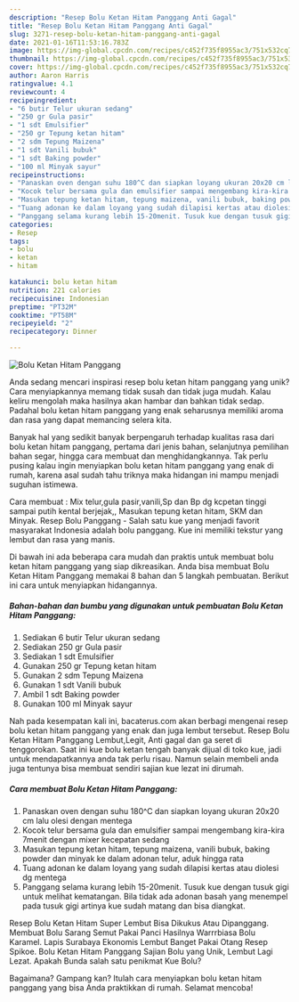```yaml
---
description: "Resep Bolu Ketan Hitam Panggang Anti Gagal"
title: "Resep Bolu Ketan Hitam Panggang Anti Gagal"
slug: 3271-resep-bolu-ketan-hitam-panggang-anti-gagal
date: 2021-01-16T11:53:16.783Z
image: https://img-global.cpcdn.com/recipes/c452f735f8955ac3/751x532cq70/bolu-ketan-hitam-panggang-foto-resep-utama.jpg
thumbnail: https://img-global.cpcdn.com/recipes/c452f735f8955ac3/751x532cq70/bolu-ketan-hitam-panggang-foto-resep-utama.jpg
cover: https://img-global.cpcdn.com/recipes/c452f735f8955ac3/751x532cq70/bolu-ketan-hitam-panggang-foto-resep-utama.jpg
author: Aaron Harris
ratingvalue: 4.1
reviewcount: 4
recipeingredient:
- "6 butir Telur ukuran sedang"
- "250 gr Gula pasir"
- "1 sdt Emulsifier"
- "250 gr Tepung ketan hitam"
- "2 sdm Tepung Maizena"
- "1 sdt Vanili bubuk"
- "1 sdt Baking powder"
- "100 ml Minyak sayur"
recipeinstructions:
- "Panaskan oven dengan suhu 180^C dan siapkan loyang ukuran 20x20 cm lalu olesi dengan mentega"
- "Kocok telur bersama gula dan emulsifier sampai mengembang kira-kira 7menit dengan mixer kecepatan sedang"
- "Masukan tepung ketan hitam, tepung maizena, vanili bubuk, baking powder dan minyak ke dalam adonan telur, aduk hingga rata"
- "Tuang adonan ke dalam loyang yang sudah dilapisi kertas atau diolesi dg mentega"
- "Panggang selama kurang lebih 15-20menit. Tusuk kue dengan tusuk gigi untuk melihat kematangan. Bila tidak ada adonan basah yang menempel pada tusuk gigi artinya kue sudah matang dan bisa diangkat."
categories:
- Resep
tags:
- bolu
- ketan
- hitam

katakunci: bolu ketan hitam 
nutrition: 221 calories
recipecuisine: Indonesian
preptime: "PT32M"
cooktime: "PT58M"
recipeyield: "2"
recipecategory: Dinner

---
```



![Bolu Ketan Hitam Panggang](https://img-global.cpcdn.com/recipes/c452f735f8955ac3/751x532cq70/bolu-ketan-hitam-panggang-foto-resep-utama.jpg)

Anda sedang mencari inspirasi resep bolu ketan hitam panggang yang unik? Cara menyiapkannya memang tidak susah dan tidak juga mudah. Kalau keliru mengolah maka hasilnya akan hambar dan bahkan tidak sedap. Padahal bolu ketan hitam panggang yang enak seharusnya memiliki aroma dan rasa yang dapat memancing selera kita.

Banyak hal yang sedikit banyak berpengaruh terhadap kualitas rasa dari bolu ketan hitam panggang, pertama dari jenis bahan, selanjutnya pemilihan bahan segar, hingga cara membuat dan menghidangkannya. Tak perlu pusing kalau ingin menyiapkan bolu ketan hitam panggang yang enak di rumah, karena asal sudah tahu triknya maka hidangan ini mampu menjadi suguhan istimewa.

Cara membuat : Mix telur,gula pasir,vanili,Sp dan Bp dg kcpetan tinggi sampai putih kental berjejak,, Masukan tepung ketan hitam, SKM dan Minyak. Resep Bolu Panggang - Salah satu kue yang menjadi favorit masyarakat Indonesia adalah bolu panggang. Kue ini memiliki tekstur yang lembut dan rasa yang manis.


Di bawah ini ada beberapa cara mudah dan praktis untuk membuat bolu ketan hitam panggang yang siap dikreasikan. Anda bisa membuat Bolu Ketan Hitam Panggang memakai 8 bahan dan 5 langkah pembuatan. Berikut ini cara untuk menyiapkan hidangannya.

<!--inarticleads1-->

##### Bahan-bahan dan bumbu yang digunakan untuk pembuatan Bolu Ketan Hitam Panggang:

1. Sediakan 6 butir Telur ukuran sedang
1. Sediakan 250 gr Gula pasir
1. Sediakan 1 sdt Emulsifier
1. Gunakan 250 gr Tepung ketan hitam
1. Gunakan 2 sdm Tepung Maizena
1. Gunakan 1 sdt Vanili bubuk
1. Ambil 1 sdt Baking powder
1. Gunakan 100 ml Minyak sayur


Nah pada kesempatan kali ini, bacaterus.com akan berbagi mengenai resep bolu ketan hitam panggang yang enak dan juga lembut tersebut. Resep Bolu Ketan Hitam Panggang Lembut,Legit, Anti gagal dan ga seret di tenggorokan. Saat ini kue bolu ketan tengah banyak dijual di toko kue, jadi untuk mendapatkannya anda tak perlu risau. Namun selain membeli anda juga tentunya bisa membuat sendiri sajian kue lezat ini dirumah. 

<!--inarticleads2-->

##### Cara membuat Bolu Ketan Hitam Panggang:

1. Panaskan oven dengan suhu 180^C dan siapkan loyang ukuran 20x20 cm lalu olesi dengan mentega
1. Kocok telur bersama gula dan emulsifier sampai mengembang kira-kira 7menit dengan mixer kecepatan sedang
1. Masukan tepung ketan hitam, tepung maizena, vanili bubuk, baking powder dan minyak ke dalam adonan telur, aduk hingga rata
1. Tuang adonan ke dalam loyang yang sudah dilapisi kertas atau diolesi dg mentega
1. Panggang selama kurang lebih 15-20menit. Tusuk kue dengan tusuk gigi untuk melihat kematangan. Bila tidak ada adonan basah yang menempel pada tusuk gigi artinya kue sudah matang dan bisa diangkat.


Resep Bolu Ketan Hitam Super Lembut Bisa Dikukus Atau Dipanggang. Membuat Bolu Sarang Semut Pakai Panci Hasilnya Warrrbiasa Bolu Karamel. Lapis Surabaya Ekonomis Lembut Banget Pakai Otang Resep Spikoe. Bolu Ketan Hitam Panggang Sajian Bolu yang Unik, Lembut Lagi Lezat. Apakah Bunda salah satu penikmat Kue Bolu? 

Bagaimana? Gampang kan? Itulah cara menyiapkan bolu ketan hitam panggang yang bisa Anda praktikkan di rumah. Selamat mencoba!
